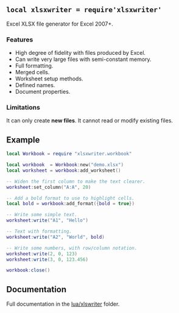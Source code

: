
## `local xlsxwriter = require'xlsxwriter'`

Excel XLSX file generator for Excel 2007+.

### Features

* High degree of fidelity with files produced by Excel.
* Can write very large files with semi-constant memory.
* Full formatting.
* Merged cells.
* Worksheet setup methods.
* Defined names.
* Document properties.

### Limitations

It can only create **new files**. It cannot read or modify existing files.

## Example

```lua
local Workbook = require "xlsxwriter.workbook"

local workbook  = Workbook:new("demo.xlsx")
local worksheet = workbook:add_worksheet()

-- Widen the first column to make the text clearer.
worksheet:set_column("A:A", 20)

-- Add a bold format to use to highlight cells.
local bold = workbook:add_format({bold = true})

-- Write some simple text.
worksheet:write("A1", "Hello")

-- Text with formatting.
worksheet:write("A2", "World", bold)

-- Write some numbers, with row/column notation.
worksheet:write(2, 0, 123)
worksheet:write(3, 0, 123.456)

workbook:close()
```

## Documentation

Full documentation in the [lua/xlswriter](../../../tree/dev/lua/xlswriter) folder.
